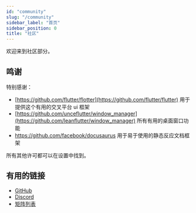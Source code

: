 ```yaml
---
id: "community"
slug: "/community"
sidebar_label: "首页"
sidebar_position: 0
title: "社区"
---
```


欢迎来到社区部分。

## 鸣谢

特别感谢：

* [https://github.com/flutter/flotter](https://github.com/flutter/flutter) 用于提供这个有用的交叉平台 ui 框架
* [https://github.com/unceflutter/window_manager](https://github.com/leanflutter/window_manager) 所有有用的桌面窗口功能
* <https://github.com/facebook/docusaurus> 用于易于使用的静态反应文档框架

所有其他许可都可以在设置中找到。

## 有用的链接

* [GitHub](https://github.com/LinwoodDev/Flow)
* [Discord](https://go.linwood.dev/discord)
* [矩阵列表](https://go.linwood.dev/matrix)
